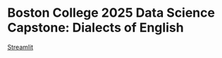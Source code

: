 # Boston College 2025 Data Science Capstone: Dialects of English
[Streamlit](https://dialects-of-english-2025-capstone.streamlit.app/)
